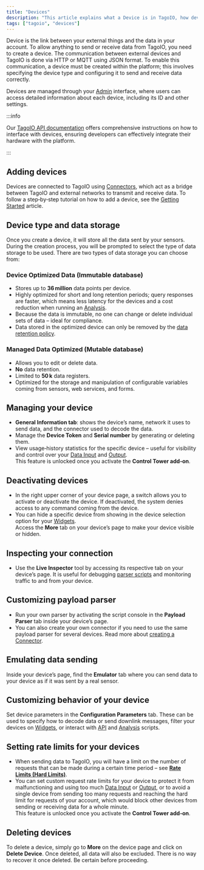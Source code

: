 ```yaml
---
title: "Devices"
description: "This article explains what a Device is in TagoIO, how devices communicate with the platform, where they are managed, and how to add devices and choose their data storage type."
tags: ["tagoio", "devices"]
---
```

Device is the link between your external things and the data in your account. To allow anything to send or receive data from TagoIO, you need to create a device. The communication between external devices and TagoIO is done via HTTP or MQTT using JSON format. To enable this communication, a device must be created within the platform; this involves specifying the device type and configuring it to send and receive data correctly.

Devices are managed through your [Admin](https://admin.tago.io/) interface, where users can access detailed information about each device, including its ID and other settings.

:::info

Our [TagoIO API documentation](/docs/tagoio/api/) offers comprehensive instructions on how to interface with devices, ensuring developers can effectively integrate their hardware with the platform.

:::

## Adding devices

Devices are connected to TagoIO using [Connectors](/docs/tagoio/payload-parser/connector/connector-overview), which act as a bridge between TagoIO and external networks to transmit and receive data. To follow a step‑by‑step tutorial on how to add a device, see the [Getting Started](/docs/tagoio/getting-started/) article.


## Device type and data storage

Once you create a device, it will store all the data sent by your sensors. During the creation process, you will be prompted to select the type of data storage to be used. There are two types of data storage you can choose from:

### Device Optimized Data (Immutable database)

- Stores up to **36 million** data points per device.
- Highly optimized for short and long retention periods; query responses are faster, which means less latency for the devices and a cost reduction when running an [Analysis](/docs/tagoio/analysis/creating-analysis).
- Because the data is immutable, no one can change or delete individual sets of data – ideal for compliance.
- Data stored in the optimized device can only be removed by the [data retention policy](/docs/tagoio/devices/data-management/data-retention-feature).

### Managed Data Optimized (Mutable database)

- Allows you to edit or delete data.
- **No** data retention.
- Limited to **50 k** data registers.
- Optimized for the storage and manipulation of configurable variables coming from sensors, web services, and forms.

## Managing your device

- **General Information tab**: shows the device’s name, network it uses to send data, and the connector used to decode the data.
- Manage the **Device Token** and **Serial number** by generating or deleting them.
- View usage‑history statistics for the specific device – useful for visibility and control over your [Data Input](/docs/tagoio/services/data-input-service) and [Output](/docs/tagoio/services/data-output-service).  
  This feature is unlocked once you activate the **Control Tower add‑on**.

## Deactivating devices

- In the right upper corner of your device page, a switch allows you to activate or deactivate the device. If deactivated, the system denies access to any command coming from the device.
- You can hide a specific device from showing in the device selection option for your [Widgets](/docs/tagoio/widgets/).  
  Access the **More** tab on your device’s page to make your device visible or hidden.

## Inspecting your connection

- Use the **Live Inspector** tool by accessing its respective tab on your device’s page. It is useful for debugging [parser scripts](/docs/tagoio/payload-parser/) and monitoring traffic to and from your device.

## Customizing payload parser

- Run your own parser by activating the script console in the **Payload Parser** tab inside your device’s page.
- You can also create your own connector if you need to use the same payload parser for several devices. Read more about [creating a Connector](/docs/tagoio/payload-parser/connector/connector-overview).

## Emulating data sending

Inside your device’s page, find the **Emulator** tab where you can send data to your device as if it was sent by a real sensor.

## Customizing behavior of your device

Set device parameters in the **Configuration Parameters** tab. These can be used to specify how to decode data or send downlink messages, filter your devices on [Widgets](/docs/tagoio/widgets/), or interact with [API](/docs/tagoio/api/) and [Analysis](/docs/tagoio/analysis/) scripts.

## Setting rate limits for your devices

- When sending data to TagoIO, you will have a limit on the number of requests that can be made during a certain time period – see **[Rate Limits (Hard Limits)](/docs/tagoio/rate-limits-hard-limits)**.
- You can set custom request rate limits for your device to protect it from malfunctioning and using too much [Data Input](/docs/tagoio/services/data-input-service) or [Output](/docs/tagoio/services/data-output-service), or to avoid a single device from sending too many requests and reaching the hard limit for requests of your account, which would block other devices from sending or receiving data for a whole minute.  
  This feature is unlocked once you activate the **Control Tower add‑on**.

## Deleting devices

To delete a device, simply go to **More** on the device page and click on **Delete Device**. Once deleted, all data will also be excluded. There is no way to recover it once deleted. Be certain before proceeding.
